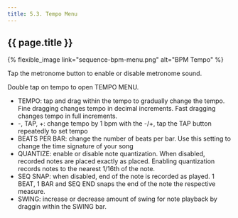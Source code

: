 ```yaml
---
title: 5.3. Tempo Menu
---
```


## {{ page.title }}

{% flexible_image link="sequence-bpm-menu.png" alt="BPM Tempo" %}

Tap the metronome button to enable or disable metronome sound.

Double tap on tempo to open TEMPO MENU.

* TEMPO: tap and drag within the tempo to gradually change the tempo. Fine dragging changes tempo in decimal increments. Fast dragging changes tempo in full increments.
* -, TAP, +: change tempo by 1 bpm with the -/+, tap the TAP button repeatedly to set tempo
* BEATS PER BAR: change the number of beats per bar. Use this setting to change the time signature of your song
* QUANTIZE: enable or disable note quantization. When disabled, recorded notes are placed exactly as placed. Enabling quantization records notes to the nearest 1/16th of the note.
* SEQ SNAP: when disabled, end of the note is recorded as played. 1 BEAT, 1 BAR and SEQ END snaps the end of the note the respective measure.
* SWING: increase or decrease amount of swing for note playback by draggin within the SWING bar.

